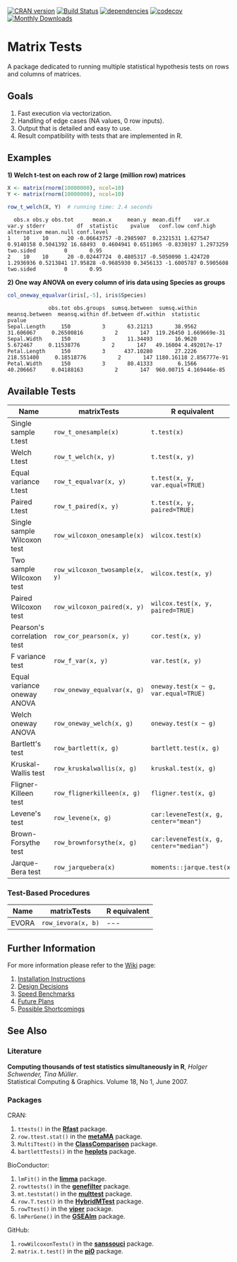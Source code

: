 [![CRAN version](http://www.r-pkg.org/badges/version/matrixTests)](https://cran.r-project.org/package=matrixTests)
[![Build Status](https://travis-ci.com/KKPMW/matrixTests.svg?branch=master)](https://travis-ci.com/KKPMW/matrixTests)
[![dependencies](https://tinyverse.netlify.com/badge/matrixTests)](https://CRAN.R-project.org/package=matrixTests)
[![codecov](https://codecov.io/gh/KKPMW/matrixTests/branch/master/graph/badge.svg)](https://codecov.io/gh/KKPMW/matrixTests)
[![Monthly Downloads](https://cranlogs.r-pkg.org/badges/matrixTests)](https://cranlogs.r-pkg.org/badges/matrixTests)

# Matrix Tests #

A package dedicated to running multiple statistical hypothesis tests on rows and columns of matrices.

## Goals ##

1. Fast execution via vectorization.
2. Handling of edge cases (NA values, 0 row inputs).
3. Output that is detailed and easy to use.
4. Result compatibility with tests that are implemented in R.

## Examples ##

**1) Welch t-test on each row of 2 large (million row) matrices**

```r
X <- matrix(rnorm(10000000), ncol=10)
Y <- matrix(rnorm(10000000), ncol=10)

row_t_welch(X, Y)  # running time: 2.4 seconds
```
```
  obs.x obs.y obs.tot      mean.x     mean.y  mean.diff    var.x     var.y stderr          df  statistic    pvalue   conf.low conf.high alternative mean.null conf.level
1    10    10      20 -0.06643757 -0.2985907  0.2321531 1.627547 0.9140158 0.5041392 16.68493  0.4604941 0.6511065 -0.8330197 1.2973259   two.sided         0       0.95
2    10    10      20 -0.02447724  0.4805317 -0.5050090 1.424720 1.2936936 0.5213841 17.95828 -0.9685930 0.3456133 -1.6005787 0.5905608   two.sided         0       0.95
```

**2) One way ANOVA on every column of iris data using Species as groups**

```r
col_oneway_equalvar(iris[,-5], iris$Species)
```
```
             obs.tot obs.groups  sumsq.between  sumsq.within  meansq.between  meansq.within df.between df.within  statistic       pvalue
Sepal.Length     150          3       63.21213       38.9562       31.606067     0.26500816          2       147  119.26450 1.669669e-31
Sepal.Width      150          3       11.34493       16.9620        5.672467     0.11538776          2       147   49.16004 4.492017e-17
Petal.Length     150          3      437.10280       27.2226      218.551400     0.18518776          2       147 1180.16118 2.856777e-91
Petal.Width      150          3       80.41333        6.1566       40.206667     0.04188163          2       147  960.00715 4.169446e-85
```

## Available Tests ##

|             Name                   |      matrixTests               |       R equivalent
|------------------------------------|--------------------------------|-------------------------------------
| Single sample t.test               | `row_t_onesample(x)`           | `t.test(x)`
| Welch t.test                       | `row_t_welch(x, y)`            | `t.test(x, y)`
| Equal variance t.test              | `row_t_equalvar(x, y)`         | `t.test(x, y, var.equal=TRUE)`
| Paired t.test                      | `row_t_paired(x, y)`           | `t.test(x, y, paired=TRUE)`
| Single sample Wilcoxon test        | `row_wilcoxon_onesample(x)`    | `wilcox.test(x)`
| Two sample Wilcoxon test           | `row_wilcoxon_twosample(x, y)` | `wilcox.test(x, y)`
| Paired Wilcoxon test               | `row_wilcoxon_paired(x, y)`    | `wilcox.test(x, y, paired=TRUE)`
| Pearson's correlation test         | `row_cor_pearson(x, y)`        | `cor.test(x, y)`
| F variance test                    | `row_f_var(x, y)`              | `var.test(x, y)`
| Equal variance oneway ANOVA        | `row_oneway_equalvar(x, g)`    | `oneway.test(x ~ g, var.equal=TRUE)`
| Welch oneway ANOVA                 | `row_oneway_welch(x, g)`       | `oneway.test(x ~ g)`
| Bartlett's test                    | `row_bartlett(x, g)`           | `bartlett.test(x, g)`
| Kruskal-Wallis test                | `row_kruskalwallis(x, g)`      | `kruskal.test(x, g)`
| Fligner-Killeen test               | `row_flignerkilleen(x, g)`     | `fligner.test(x, g)`
| Levene's test                      | `row_levene(x, g)`             | `car:leveneTest(x, g, center="mean")`
| Brown-Forsythe test                | `row_brownforsythe(x, g)`      | `car:leveneTest(x, g, center="median")`
| Jarque-Bera test                   | `row_jarquebera(x)`            | `moments::jarque.test(x)`

### Test-Based Procedures ###

|             Name                   |      matrixTests            |       R equivalent
|------------------------------------|-----------------------------|-----------------------------------------
| EVORA                              | `row_ievora(x, b)`          | ---

## Further Information ##

For more information please refer to the [Wiki](https://github.com/KKPMW/matrixTests/wiki) page:

1. [Installation Instructions](https://github.com/KKPMW/matrixTests/wiki/Installation)
2. [Design Decisions](https://github.com/KKPMW/matrixTests/wiki/Design-Decisions)
3. [Speed Benchmarks](https://github.com/KKPMW/matrixTests/wiki/Benchmarks)
4. [Future Plans](https://github.com/KKPMW/matrixTests/wiki/Future-Plans)
5. [Possible Shortcomings](https://github.com/KKPMW/matrixTests/wiki/Possible-Shortcomings)

## See Also ##

### Literature ###

**Computing thousands of test statistics simultaneously in R**, *Holger Schwender, Tina Müller*.\
Statistical Computing & Graphics. Volume 18, No 1, June 2007.

### Packages ###

CRAN:

1. `ttests()` in the [**Rfast**](https://CRAN.R-project.org/package=Rfast) package.
2. `row.ttest.stat()` in the [**metaMA**](https://CRAN.R-project.org/package=metaMA) package.
3. `MultiTtest()` in the [**ClassComparison**](https://CRAN.R-project.org/package=ClassComparison) package.
4. `bartlettTests()` in the [**heplots**](https://CRAN.R-project.org/package=heplots) package.

BioConductor:

1. `lmFit()` in the [**limma**](https://bioconductor.org/packages/release/bioc/html/limma.html) package.
2. `rowttests()` in the [**genefilter**](https://bioconductor.org/packages/release/bioc/html/genefilter.html) package.
3. `mt.teststat()` in the [**multtest**](https://www.bioconductor.org/packages/release/bioc/html/multtest.html) package.
4. `row.T.test()` in the [**HybridMTest**](https://www.bioconductor.org/packages/release/bioc/html/HybridMTest.html) package.
5. `rowTtest()` in the [**viper**](https://bioconductor.org/packages/release/bioc/html/viper.html) package.
6. `lmPerGene()` in the [**GSEAlm**](https://www.bioconductor.org/packages/release/bioc/html/GSEAlm.html) package.

GitHub:

1. `rowWilcoxonTests()` in the [**sanssouci**](https://github.com/pneuvial/sanssouci) package.
2. `matrix.t.test()` in the [**pi0**](https://github.com/gitlongor/pi0) package.
